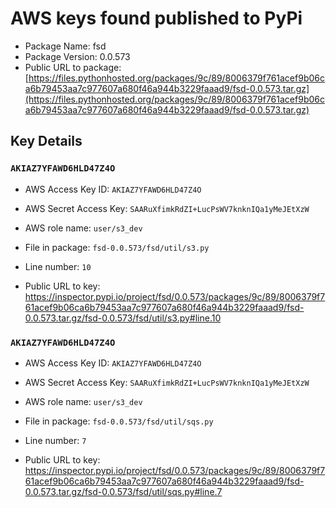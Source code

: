 # AWS keys found published to PyPi

* Package Name: fsd
* Package Version: 0.0.573
* Public URL to package: [https://files.pythonhosted.org/packages/9c/89/8006379f761acef9b06ca6b79453aa7c977607a680f46a944b3229faaad9/fsd-0.0.573.tar.gz](https://files.pythonhosted.org/packages/9c/89/8006379f761acef9b06ca6b79453aa7c977607a680f46a944b3229faaad9/fsd-0.0.573.tar.gz)

## Key Details

### `AKIAZ7YFAWD6HLD47Z4O`

* AWS Access Key ID: `AKIAZ7YFAWD6HLD47Z4O`
* AWS Secret Access Key: `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` 
* AWS role name: `user/s3_dev`
* File in package: `fsd-0.0.573/fsd/util/s3.py`
* Line number: `10`

* Public URL to key: https://inspector.pypi.io/project/fsd/0.0.573/packages/9c/89/8006379f761acef9b06ca6b79453aa7c977607a680f46a944b3229faaad9/fsd-0.0.573.tar.gz/fsd-0.0.573/fsd/util/s3.py#line.10



### `AKIAZ7YFAWD6HLD47Z4O`

* AWS Access Key ID: `AKIAZ7YFAWD6HLD47Z4O`
* AWS Secret Access Key: `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` 
* AWS role name: `user/s3_dev`
* File in package: `fsd-0.0.573/fsd/util/sqs.py`
* Line number: `7`

* Public URL to key: https://inspector.pypi.io/project/fsd/0.0.573/packages/9c/89/8006379f761acef9b06ca6b79453aa7c977607a680f46a944b3229faaad9/fsd-0.0.573.tar.gz/fsd-0.0.573/fsd/util/sqs.py#line.7


